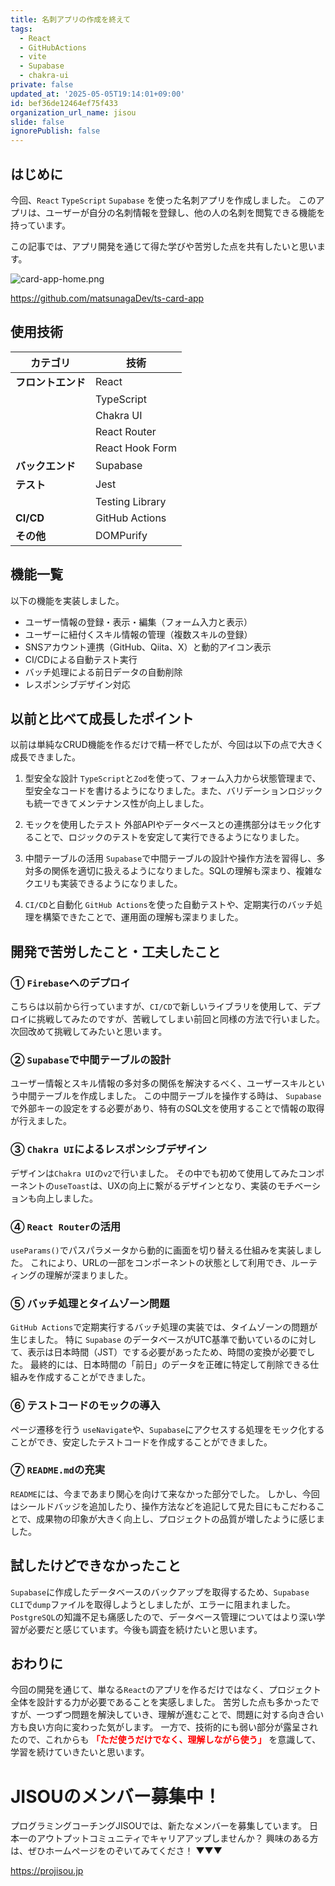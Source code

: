 ```yaml
---
title: 名刺アプリの作成を終えて
tags:
  - React
  - GitHubActions
  - vite
  - Supabase
  - chakra-ui
private: false
updated_at: '2025-05-05T19:14:01+09:00'
id: bef36de12464ef75f433
organization_url_name: jisou
slide: false
ignorePublish: false
---
```

## はじめに
今回、`React` `TypeScript` `Supabase` を使った名刺アプリを作成しました。
このアプリは、ユーザーが自分の名刺情報を登録し、他の人の名刺を閲覧できる機能を持っています。

この記事では、アプリ開発を通じて得た学びや苦労した点を共有したいと思います。

![card-app-home.png](https://qiita-image-store.s3.ap-northeast-1.amazonaws.com/0/3851095/b5a828ff-ac18-4aaa-905e-005dc89dca5a.png)

https://github.com/matsunagaDev/ts-card-app

## 使用技術

| カテゴリ | 技術 |
|---------|------|
| **フロントエンド** | React |
| | TypeScript |
| | Chakra UI |
| | React Router |
| | React Hook Form |
| **バックエンド** | Supabase |
| **テスト** | Jest |
| | Testing Library |
| **CI/CD** | GitHub Actions |
| **その他** | DOMPurify |

## 機能一覧
以下の機能を実装しました。

- ユーザー情報の登録・表示・編集（フォーム入力と表示）
- ユーザーに紐付くスキル情報の管理（複数スキルの登録）
- SNSアカウント連携（GitHub、Qiita、X）と動的アイコン表示
- CI/CDによる自動テスト実行
- バッチ処理による前日データの自動削除
- レスポンシブデザイン対応

## 以前と比べて成長したポイント
以前は単純なCRUD機能を作るだけで精一杯でしたが、今回は以下の点で大きく成長できました。

1. 型安全な設計
`TypeScript`と`Zod`を使って、フォーム入力から状態管理まで、型安全なコードを書けるようになりました。また、バリデーションロジックも統一できてメンテナンス性が向上しました。

2. モックを使用したテスト
外部APIやデータベースとの連携部分はモック化することで、ロジックのテストを安定して実行できるようになりました。

3. 中間テーブルの活用
`Supabase`で中間テーブルの設計や操作方法を習得し、多対多の関係を適切に扱えるようになりました。SQLの理解も深まり、複雑なクエリも実装できるようになりました。

4. `CI/CD`と自動化
`GitHub Actions`を使った自動テストや、定期実行のバッチ処理を構築できたことで、運用面の理解も深まりました。

## 開発で苦労したこと・工夫したこと

### ① `Firebase`へのデプロイ
こちらは以前から行っていますが、`CI/CD`で新しいライブラリを使用して、デプロイに挑戦してみたのですが、苦戦してしまい前回と同様の方法で行いました。
次回改めて挑戦してみたいと思います。
</br>

### ② `Supabase`で中間テーブルの設計
ユーザー情報とスキル情報の多対多の関係を解決するべく、ユーザースキルという中間テーブルを作成しました。
この中間テーブルを操作する時は、 `Supabase` で外部キーの設定をする必要があり、特有のSQL文を使用することで情報の取得が行えました。
</br>

### ③ `Chakra UI`によるレスポンシブデザイン
デザインは`Chakra UI`の`v2`で行いました。
その中でも初めて使用してみたコンポーネントの`useToast`は、UXの向上に繋がるデザインとなり、実装のモチベーションも向上しました。
</br>

### ④ `React Router`の活用
`useParams()`でパスパラメータから動的に画面を切り替える仕組みを実装しました。
これにより、URLの一部をコンポーネントの状態として利用でき、ルーティングの理解が深まりました。
</br>

### ⑤ バッチ処理とタイムゾーン問題
`GitHub Actions`で定期実行するバッチ処理の実装では、タイムゾーンの問題が生じました。
特に `Supabase` のデータベースがUTC基準で動いているのに対して、表示は日本時間（JST）でする必要があったため、時間の変換が必要でした。
最終的には、日本時間の「前日」のデータを正確に特定して削除できる仕組みを作成することができました。
</br>

### ⑥ テストコードのモックの導入
ページ遷移を行う `useNavigate`や、`Supabase`にアクセスする処理をモック化することができ、安定したテストコードを作成することができました。
</br>

### ⑦ `README.md`の充実
`README`には、今まであまり関心を向けて来なかった部分でした。
しかし、今回はシールドバッジを追加したり、操作方法などを追記して見た目にもこだわることで、成果物の印象が大きく向上し、プロジェクトの品質が増したように感じました。

## 試したけどできなかったこと
`Supabase`に作成したデータベースのバックアップを取得するため、`Supabase CLI`で`dump`ファイルを取得しようとしましたが、エラーに阻まれました。
`PostgreSQL`の知識不足も痛感したので、データベース管理についてはより深い学習が必要だと感じています。今後も調査を続けたいと思います。
 

## おわりに
今回の開発を通じて、単なる`React`のアプリを作るだけではなく、プロジェクト全体を設計する力が必要であることを実感しました。
苦労した点も多かったですが、一つずつ問題を解決していき、理解が進むことで、問題に対する向き合い方も良い方向に変わった気がします。
一方で、技術的にも弱い部分が露呈されたので、これからも **<font color='red'>「ただ使うだけでなく、理解しながら使う」</font>** を意識して、学習を続けていきたいと思います。

# JISOUのメンバー募集中！
プログラミングコーチングJISOUでは、新たなメンバーを募集しています。
日本一のアウトプットコミュニティでキャリアアップしませんか？
興味のある方は、ぜひホームページをのぞいてみてくださ！
▼▼▼

https://projisou.jp



